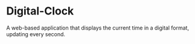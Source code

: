 # Digital-Clock
A web-based application that displays the current time in a digital format, updating every second.

